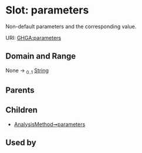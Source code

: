 
# Slot: parameters


Non-default parameters and the corresponding value.

URI: [GHGA:parameters](https://w3id.org/GHGA/parameters)


## Domain and Range

None &#8594;  <sub>0..1</sub> [String](types/String.md)

## Parents


## Children

 *  [AnalysisMethod➞parameters](AnalysisMethod_parameters.md)

## Used by


